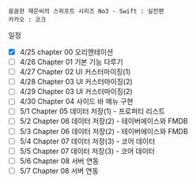 ```
꼼꼼한 재은씨의 스위프트 시리즈 No3 - Swift : 실전편 
카카오 : 코크
```

일정
- [x] 4/25  chapter 00 오리엔테이션
- [ ] 4/26	Chapter 01 기본 기능 다루기
- [ ] 4/27	Chapter 02 UI 커스터마이징(1)
- [ ] 4/28	Chapter 03 UI 커스터마이징(2)
- [ ] 4/29	Chapter 03 UI 커스터마이징(2)
- [ ] 4/30	Chapter 04 사이드 바 메뉴 구현
- [ ] 5/1	Chapter 05 데이터 저장(1) - 프로퍼티 리스트
- [ ] 5/2	Chapter 06 데이터 저장(2) - 테이버에이스와 FMDB
- [ ] 5/3	Chapter 06 데이터 저장(2) - 테이버에이스와 FMDB
- [ ] 5/4	Chapter 07 데이터 저장(3) - 코어 데이터
- [ ] 5/5	Chapter 07 데이터 저장(3) - 코어 데이터
- [ ] 5/6	Chapter 08 서버 연동
- [ ] 5/7	Chapter 08 서버 연동
